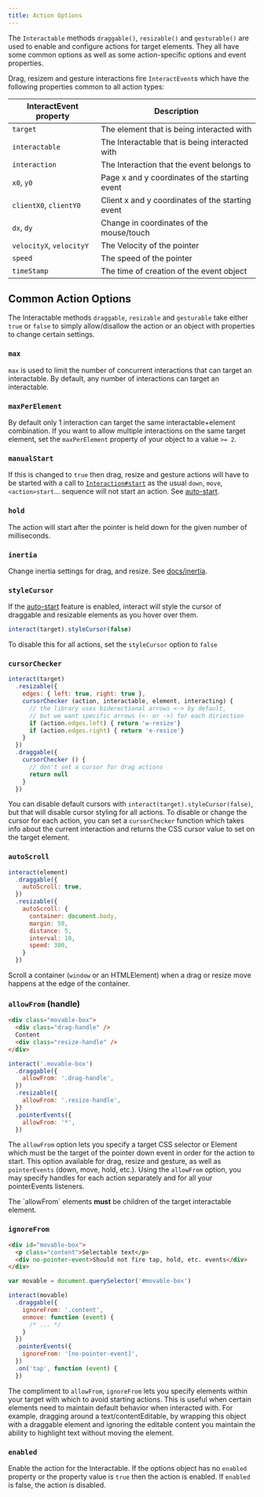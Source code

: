 ```yaml
---
title: Action Options
---
```


The `Interactable` methods `draggable()`, `resizable()` and `gesturable()` are
used to enable and configure actions for target elements. They all have some
common options as well as some action-specific options and event properties.

Drag, resizem and gesture interactions fire `InteractEvent`s which have the
following properties common to all action types:

| InteractEvent property  | Description                                       |
| ----------------------- | --------------------------------------------------|
| `target`                | The element that is being interacted with         |
| `interactable`          | The Interactable that is being interacted with    |
| `interaction`           | The Interaction that the event belongs to         |
| `x0`, `y0`              | Page x and y coordinates of the starting event    |
| `clientX0`, `clientY0`  | Client x and y coordinates of the starting event  |
| `dx`, `dy`              | Change in coordinates of the mouse/touch          |
| `velocityX`, `velocityY`| The Velocity of the pointer                       |
| `speed`                 | The speed of the pointer                          |
| `timeStamp`             | The time of creation of the event object          |

Common Action Options
---------------------

The Interactable methods `draggable`, `resizable` and `gesturable` take either
`true` or `false` to simply allow/disallow the action or an object with
properties to change certain settings.

### `max`

`max` is used to limit the number of concurrent interactions that can target an
interactable. By default, any number of interactions can target an
interactable.

### `maxPerElement`

By default only 1 interaction can target the same interactable+element
combination. If you want to allow multiple interactions on the same target
element, set the `maxPerElement` property of your object to a value `>= 2`.

### `manualStart`

If this is changed to `true` then drag, resize and gesture actions will have to
be started with a call to [`Interaction#start`][interaction-start] as the usual
`down`, `move`, `<action>start`... sequence will not start an action. See
[auto-start](/docs/auto-start).

### `hold`

The action will start after the pointer is held down for the given number of milliseconds.

### `inertia`

Change inertia settings for drag, and resize. See [docs/inertia](/docs/inertia).

### `styleCursor`

If the [auto-start](/docs/auto-start) feature is enabled, interact will style
the cursor of draggable and resizable elements as you hover over them.

```js
interact(target).styleCursor(false)
```

To disable this for all actions, set the `styleCursor` option to `false`

### `cursorChecker`

```js
interact(target)
  .resizable({
    edges: { left: true, right: true },
    cursorChecker (action, interactable, element, interacting) {
      // the library uses biderectional arrows <-> by default,
      // but we want specific arrows (<- or ->) for each diriection
      if (action.edges.left) { return 'w-resize'}
      if (action.edges.right) { return 'e-resize'}
    }
  })
  .draggable({
    cursorChecker () {
      // don't set a cursor for drag actions
      return null
    }
  })
```

You can disable default cursors with `interact(target).styleCursor(false)`, but
that will disable cursor styling for all actions. To disable or change the
cursor for each action, you can set a `cursorChecker` function which takes info
about the current interaction and returns the CSS cursor value to set on the
target element.

### `autoScroll`

```javascript
interact(element)
  .draggable({
    autoScroll: true,
  })
  .resizable({
    autoScroll: {
      container: document.body,
      margin: 50,
      distance: 5,
      interval: 10,
      speed: 300,
    }
  })
```

Scroll a container (`window` or an HTMLElement) when a drag or resize move
happens at the edge of the container.

### `allowFrom` (handle)

```html
<div class="movable-box">
  <div class="drag-handle" />
  Content
  <div class="resize-handle" />
</div>
```

```javascript
interact('.movable-box')
  .draggable({
    allowFrom: '.drag-handle',
  })
  .resizable({
    allowFrom: '.resize-handle',
  })
  .pointerEvents({
    allowFrom: '*',
  })
```

The `allowFrom` option lets you specify a target CSS selector or Element which
must be the target of the pointer down event in order for the action to start.
This option available for drag, resize and gesture, as well as `pointerEvents`
(down, move, hold, etc.). Using the `allowFrom` option, you may specify handles
for each action separately and for all your pointerEvents listeners.

<aside class="notice">
The `allowFrom` elements <strong>must</strong> be children of the target
interactable element.
</aside>

### `ignoreFrom`

```html
<div id="movable-box">
  <p class="content">Selectable text</p>
  <div no-pointer-event>Should not fire tap, hold, etc. events</div>
</div>
```

```javascript
var movable = document.querySelector('#movable-box')

interact(movable)
  .draggable({
    ignoreFrom: '.content',
    onmove: function (event) {
      /* ... */
    }
  })
  .pointerEvents({
    ignoreFrom: '[no-pointer-event]',
  })
  .on('tap', function (event) {
  })
```

The compliment to `allowFrom`, `ignoreFrom` lets you specify elements within
your target with which to avoid starting actions.  This is useful when certain
elements need to maintain default behavior when interacted with. For example,
dragging around a text/contentEditable, by wrapping this object with a
draggable element and ignoring the editable content you maintain the ability to
highlight text without moving the element.

### `enabled`

Enable the action for the Interactable. If the options object has no `enabled`
property or the property value is `true` then the action is enabled. If
`enabled` is false, the action is disabled.

[interaction-start]: /docs/auto-start
